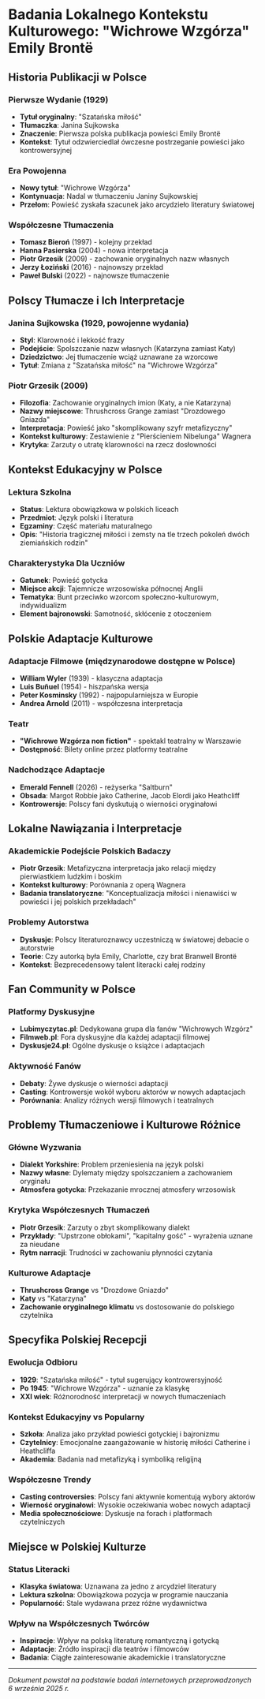 # Badania Lokalnego Kontekstu Kulturowego: "Wichrowe Wzgórza" Emily Brontë

## Historia Publikacji w Polsce

### Pierwsze Wydanie (1929)
- **Tytuł oryginalny**: "Szatańska miłość" 
- **Tłumaczka**: Janina Sujkowska
- **Znaczenie**: Pierwsza polska publikacja powieści Emily Brontë
- **Kontekst**: Tytuł odzwierciedlał ówczesne postrzeganie powieści jako kontrowersyjnej

### Era Powojenna
- **Nowy tytuł**: "Wichrowe Wzgórza" 
- **Kontynuacja**: Nadal w tłumaczeniu Janiny Sujkowskiej
- **Przełom**: Powieść zyskała szacunek jako arcydzieło literatury światowej

### Współczesne Tłumaczenia
- **Tomasz Bieroń** (1997) - kolejny przekład
- **Hanna Pasierska** (2004) - nowa interpretacja
- **Piotr Grzesik** (2009) - zachowanie oryginalnych nazw własnych
- **Jerzy Łoziński** (2016) - najnowszy przekład
- **Paweł Bulski** (2022) - najnowsze tłumaczenie

## Polscy Tłumacze i Ich Interpretacje

### Janina Sujkowska (1929, powojenne wydania)
- **Styl**: Klarowność i lekkość frazy
- **Podejście**: Spolszczanie nazw własnych (Katarzyna zamiast Katy)
- **Dziedzictwo**: Jej tłumaczenie wciąż uznawane za wzorcowe
- **Tytuł**: Zmiana z "Szatańska miłość" na "Wichrowe Wzgórza"

### Piotr Grzesik (2009)
- **Filozofia**: Zachowanie oryginalnych imion (Katy, a nie Katarzyna)
- **Nazwy miejscowe**: Thrushcross Grange zamiast "Drozdowego Gniazda"
- **Interpretacja**: Powieść jako "skomplikowany szyfr metafizyczny"
- **Kontekst kulturowy**: Zestawienie z "Pierścieniem Nibelunga" Wagnera
- **Krytyka**: Zarzuty o utratę klarowności na rzecz dosłowności

## Kontekst Edukacyjny w Polsce

### Lektura Szkolna
- **Status**: Lektura obowiązkowa w polskich liceach
- **Przedmiot**: Język polski i literatura
- **Egzaminy**: Część materiału maturalnego
- **Opis**: "Historia tragicznej miłości i zemsty na tle trzech pokoleń dwóch ziemiańskich rodzin"

### Charakterystyka Dla Uczniów
- **Gatunek**: Powieść gotycka
- **Miejsce akcji**: Tajemnicze wrzosowiska północnej Anglii
- **Tematyka**: Bunt przeciwko wzorcom społeczno-kulturowym, indywidualizm
- **Element bajronowski**: Samotność, skłócenie z otoczeniem

## Polskie Adaptacje Kulturowe

### Adaptacje Filmowe (międzynarodowe dostępne w Polsce)
- **William Wyler** (1939) - klasyczna adaptacja
- **Luis Buñuel** (1954) - hiszpańska wersja
- **Peter Kosminsky** (1992) - najpopularniejsza w Europie
- **Andrea Arnold** (2011) - współczesna interpretacja

### Teatr
- **"Wichrowe Wzgórza non fiction"** - spektakl teatralny w Warszawie
- **Dostępność**: Bilety online przez platformy teatralne

### Nadchodzące Adaptacje
- **Emerald Fennell** (2026) - reżyserka "Saltburn"
- **Obsada**: Margot Robbie jako Catherine, Jacob Elordi jako Heathcliff
- **Kontrowersje**: Polscy fani dyskutują o wierności oryginałowi

## Lokalne Nawiązania i Interpretacje

### Akademickie Podejście Polskich Badaczy
- **Piotr Grzesik**: Metafizyczna interpretacja jako relacji między pierwiastkiem ludzkim i boskim
- **Kontekst kulturowy**: Porównania z operą Wagnera
- **Badania translatoryczne**: "Konceptualizacja miłości i nienawiści w powieści i jej polskich przekładach"

### Problemy Autorstwa
- **Dyskusje**: Polscy literaturoznawcy uczestniczą w światowej debacie o autorstwie
- **Teorie**: Czy autorką była Emily, Charlotte, czy brat Branwell Brontë
- **Kontekst**: Bezprecedensowy talent literacki całej rodziny

## Fan Community w Polsce

### Platformy Dyskusyjne
- **Lubimyczytac.pl**: Dedykowana grupa dla fanów "Wichrowych Wzgórz"
- **Filmweb.pl**: Fora dyskusyjne dla każdej adaptacji filmowej
- **Dyskusje24.pl**: Ogólne dyskusje o książce i adaptacjach

### Aktywność Fanów
- **Debaty**: Żywe dyskusje o wierności adaptacji
- **Casting**: Kontrowersje wokół wyboru aktorów w nowych adaptacjach
- **Porównania**: Analizy różnych wersji filmowych i teatralnych

## Problemy Tłumaczeniowe i Kulturowe Różnice

### Główne Wyzwania
- **Dialekt Yorkshire**: Problem przeniesienia na język polski
- **Nazwy własne**: Dylematy między spolszczaniem a zachowaniem oryginału
- **Atmosfera gotycka**: Przekazanie mrocznej atmosfery wrzosowisk

### Krytyka Współczesnych Tłumaczeń
- **Piotr Grzesik**: Zarzuty o zbyt skomplikowany dialekt
- **Przykłady**: "Upstrzone obłokami", "kapitalny gość" - wyrażenia uznane za nieudane
- **Rytm narracji**: Trudności w zachowaniu płynności czytania

### Kulturowe Adaptacje
- **Thrushcross Grange** vs "Drozdowe Gniazdo"
- **Katy** vs "Katarzyna"  
- **Zachowanie oryginalnego klimatu** vs dostosowanie do polskiego czytelnika

## Specyfika Polskiej Recepcji

### Ewolucja Odbioru
- **1929**: "Szatańska miłość" - tytuł sugerujący kontrowersyjność
- **Po 1945**: "Wichrowe Wzgórza" - uznanie za klasykę
- **XXI wiek**: Różnorodność interpretacji w nowych tłumaczeniach

### Kontekst Edukacyjny vs Popularny
- **Szkoła**: Analiza jako przykład powieści gotyckiej i bajronizmu
- **Czytelnicy**: Emocjonalne zaangażowanie w historię miłości Catherine i Heathcliffa
- **Akademia**: Badania nad metafizyką i symboliką religijną

### Współczesne Trendy
- **Casting controversies**: Polscy fani aktywnie komentują wybory aktorów
- **Wierność oryginałowi**: Wysokie oczekiwania wobec nowych adaptacji
- **Media społecznościowe**: Dyskusje na forach i platformach czytelniczych

## Miejsce w Polskiej Kulturze

### Status Literacki
- **Klasyka światowa**: Uznawana za jedno z arcydzieł literatury
- **Lektura szkolna**: Obowiązkowa pozycja w programie nauczania
- **Popularność**: Stale wydawana przez różne wydawnictwa

### Wpływ na Współczesnych Twórców
- **Inspiracje**: Wpływ na polską literaturę romantyczną i gotycką
- **Adaptacje**: Źródło inspiracji dla teatrów i filmowców
- **Badania**: Ciągłe zainteresowanie akademickie i translatoryczne

---

*Dokument powstał na podstawie badań internetowych przeprowadzonych 6 września 2025 r.*